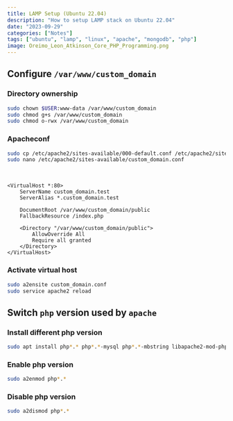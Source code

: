 ```yaml
---
title: LAMP Setup (Ubuntu 22.04)
description: "How to setup LAMP stack on Ubuntu 22.04"
date: "2023-09-29"
categories: ["Notes"]
tags: ["ubuntu", "lamp", "linux", "apache", "mongodb", "php"]
image: Oreimo_Leon_Atkinson_Core_PHP_Programming.png
---
```


## Configure `/var/www/custom_domain`

### Directory ownership

```bash
sudo chown $USER:www-data /var/www/custom_domain
sudo chmod g+s /var/www/custom_domain
sudo chmod o-rwx /var/www/custom_domain
```

### Apacheconf

```bash
sudo cp /etc/apache2/sites-available/000-default.conf /etc/apache2/sites-available/custom_domain.conf
sudo nano /etc/apache2/sites-available/custom_domain.conf
```

<br>

```apacheconf
<VirtualHost *:80>
    ServerName custom_domain.test
    ServerAlias *.custom_domain.test

    DocumentRoot /var/www/custom_domain/public
    FallbackResource /index.php

    <Directory "/var/www/custom_domain/public">
        AllowOverride All
        Require all granted
    </Directory>
</VirtualHost>
```

### Activate virtual host

```bash
sudo a2ensite custom_domain.conf
sudo service apache2 reload
```

## Switch `php` version used by `apache`

### Install different php version

```bash
sudo apt install php*.* php*.*-mysql php*.*-mbstring libapache2-mod-php*.*
```

### Enable php version

```bash
sudo a2enmod php*.*
```

### Disable php version

```bash
sudo a2dismod php*.*
```
